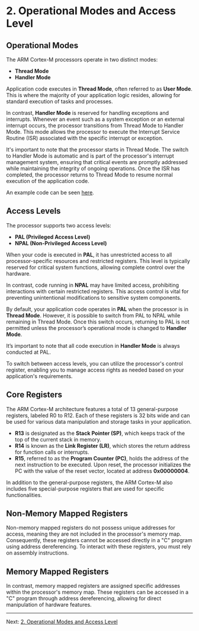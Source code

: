 # 2. Operational Modes and Access Level

## Operational Modes

The ARM Cortex-M processors operate in two distinct modes:

- **Thread Mode**
- **Handler Mode**

Application code executes in **Thread Mode**, often referred to as **User Mode**. This is where the majority of your application logic resides, allowing for standard execution of tasks and processes.

In contrast, **Handler Mode** is reserved for handling exceptions and interrupts. Whenever an event such as a system exception or an external interrupt occurs, the processor transitions from Thread Mode to Handler Mode. This mode allows the processor to execute the Interrupt Service Routine (ISR) associated with the specific interrupt or exception.

It's important to note that the processor starts in Thread Mode. The switch to Handler Mode is automatic and is part of the processor's interrupt management system, ensuring that critical events are promptly addressed while maintaining the integrity of ongoing operations. Once the ISR has completed, the processor returns to Thread Mode to resume normal execution of the application code.

An example code can be seen [here](../app/Src/opmodes.c).

## Access Levels

The processor supports two access levels:

- **PAL (Privileged Access Level)**
- **NPAL (Non-Privileged Access Level)**

When your code is executed in **PAL**, it has unrestricted access to all processor-specific resources and restricted registers. This level is typically reserved for critical system functions, allowing complete control over the hardware.

In contrast, code running in **NPAL** may have limited access, prohibiting interactions with certain restricted registers. This access control is vital for preventing unintentional modifications to sensitive system components.

By default, your application code operates in **PAL** when the processor is in **Thread Mode**. However, it is possible to switch from PAL to NPAL while remaining in Thread Mode. Once this switch occurs, returning to PAL is not permitted unless the processor’s operational mode is changed to **Handler Mode**. 

It’s important to note that all code execution in **Handler Mode** is always conducted at PAL. 

To switch between access levels, you can utilize the processor's control register, enabling you to manage access rights as needed based on your application's requirements.

## Core Registers

The ARM Cortex-M architecture features a total of 13 general-purpose registers, labeled R0 to R12. Each of these registers is 32 bits wide and can be used for various data manipulation and storage tasks in your application.

- **R13** is designated as the **Stack Pointer (SP)**, which keeps track of the top of the current stack in memory.
- **R14** is known as the **Link Register (LR)**, which stores the return address for function calls or interrupts.
- **R15**, referred to as the **Program Counter (PC)**, holds the address of the next instruction to be executed. Upon reset, the processor initializes the PC with the value of the reset vector, located at address **0x00000004**.

In addition to the general-purpose registers, the ARM Cortex-M also includes five special-purpose registers that are used for specific functionalities.

## Non-Memory Mapped Registers

Non-memory mapped registers do not possess unique addresses for access, meaning they are not included in the processor's memory map. Consequently, these registers cannot be accessed directly in a "C" program using address dereferencing. To interact with these registers, you must rely on assembly instructions.

## Memory Mapped Registers

In contrast, memory mapped registers are assigned specific addresses within the processor's memory map. These registers can be accessed in a "C" program through address dereferencing, allowing for direct manipulation of hardware features.

---

Next: [2. Operational Modes and Access Level](notes/02_opmodes_and_access_level.md)